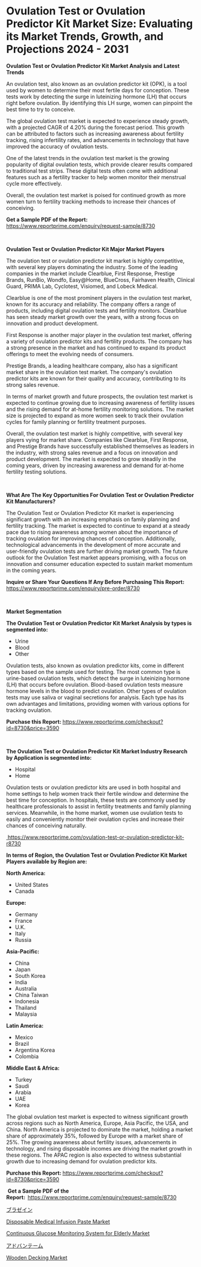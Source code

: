 <p><h1>Ovulation Test or Ovulation Predictor Kit Market Size: Evaluating its Market Trends, Growth, and Projections 2024 - 2031</h1></p><p><strong>Ovulation Test or Ovulation Predictor Kit Market Analysis and Latest Trends</strong></p>
<p><p>An ovulation test, also known as an ovulation predictor kit (OPK), is a tool used by women to determine their most fertile days for conception. These tests work by detecting the surge in luteinizing hormone (LH) that occurs right before ovulation. By identifying this LH surge, women can pinpoint the best time to try to conceive.</p><p>The global ovulation test market is expected to experience steady growth, with a projected CAGR of 4.20% during the forecast period. This growth can be attributed to factors such as increasing awareness about fertility tracking, rising infertility rates, and advancements in technology that have improved the accuracy of ovulation tests.</p><p>One of the latest trends in the ovulation test market is the growing popularity of digital ovulation tests, which provide clearer results compared to traditional test strips. These digital tests often come with additional features such as a fertility tracker to help women monitor their menstrual cycle more effectively.</p><p>Overall, the ovulation test market is poised for continued growth as more women turn to fertility tracking methods to increase their chances of conceiving.</p></p>
<p><strong>Get a Sample PDF of the Report:&nbsp;</strong> <a href="https://www.reportprime.com/enquiry/request-sample/8730">https://www.reportprime.com/enquiry/request-sample/8730</a></p>
<p>&nbsp;</p>
<p><strong>Ovulation Test or Ovulation Predictor Kit Major Market Players</strong></p>
<p><p>The ovulation test or ovulation predictor kit market is highly competitive, with several key players dominating the industry. Some of the leading companies in the market include Clearblue, First Response, Prestige Brands, RunBio, Wondfo, Easy@Home, BlueCross, Fairhaven Health, Clinical Guard, PRIMA Lab, Cyclotest, Visiomed, and Lobeck Medical.</p><p>Clearblue is one of the most prominent players in the ovulation test market, known for its accuracy and reliability. The company offers a range of products, including digital ovulation tests and fertility monitors. Clearblue has seen steady market growth over the years, with a strong focus on innovation and product development.</p><p>First Response is another major player in the ovulation test market, offering a variety of ovulation predictor kits and fertility products. The company has a strong presence in the market and has continued to expand its product offerings to meet the evolving needs of consumers.</p><p>Prestige Brands, a leading healthcare company, also has a significant market share in the ovulation test market. The company's ovulation predictor kits are known for their quality and accuracy, contributing to its strong sales revenue.</p><p>In terms of market growth and future prospects, the ovulation test market is expected to continue growing due to increasing awareness of fertility issues and the rising demand for at-home fertility monitoring solutions. The market size is projected to expand as more women seek to track their ovulation cycles for family planning or fertility treatment purposes.</p><p>Overall, the ovulation test market is highly competitive, with several key players vying for market share. Companies like Clearblue, First Response, and Prestige Brands have successfully established themselves as leaders in the industry, with strong sales revenue and a focus on innovation and product development. The market is expected to grow steadily in the coming years, driven by increasing awareness and demand for at-home fertility testing solutions.</p></p>
<p>&nbsp;</p>
<p><strong>What Are The Key Opportunities For Ovulation Test or Ovulation Predictor Kit Manufacturers?</strong></p>
<p><p>The Ovulation Test or Ovulation Predictor Kit market is experiencing significant growth with an increasing emphasis on family planning and fertility tracking. The market is expected to continue to expand at a steady pace due to rising awareness among women about the importance of tracking ovulation for improving chances of conception. Additionally, technological advancements in the development of more accurate and user-friendly ovulation tests are further driving market growth. The future outlook for the Ovulation Test market appears promising, with a focus on innovation and consumer education expected to sustain market momentum in the coming years.</p></p>
<p><strong>Inquire or Share Your Questions If Any Before Purchasing This Report:</strong> <a href="https://www.reportprime.com/enquiry/pre-order/8730">https://www.reportprime.com/enquiry/pre-order/8730</a></p>
<p>&nbsp;</p>
<p><strong>Market Segmentation</strong></p>
<p><strong>The Ovulation Test or Ovulation Predictor Kit Market Analysis by types is segmented into:</strong></p>
<p><ul><li>Urine</li><li>Blood</li><li>Other</li></ul></p>
<p><p>Ovulation tests, also known as ovulation predictor kits, come in different types based on the sample used for testing. The most common type is urine-based ovulation tests, which detect the surge in luteinizing hormone (LH) that occurs before ovulation. Blood-based ovulation tests measure hormone levels in the blood to predict ovulation. Other types of ovulation tests may use saliva or vaginal secretions for analysis. Each type has its own advantages and limitations, providing women with various options for tracking ovulation.</p></p>
<p><strong>Purchase this Report:&nbsp;</strong><a href="https://www.reportprime.com/checkout?id=8730&price=3590">https://www.reportprime.com/checkout?id=8730&price=3590</a></p>
<p>&nbsp;</p>
<p><strong>The Ovulation Test or Ovulation Predictor Kit Market Industry Research by Application is segmented into:</strong></p>
<p><ul><li>Hospital</li><li>Home</li></ul></p>
<p><p>Ovulation tests or ovulation predictor kits are used in both hospital and home settings to help women track their fertile window and determine the best time for conception. In hospitals, these tests are commonly used by healthcare professionals to assist in fertility treatments and family planning services. Meanwhile, in the home market, women use ovulation tests to easily and conveniently monitor their ovulation cycles and increase their chances of conceiving naturally.</p></p>
<p><a href="https://www.reportprime.com/ovulation-test-or-ovulation-predictor-kit-r8730">&nbsp;https://www.reportprime.com/ovulation-test-or-ovulation-predictor-kit-r8730</a></p>
<p><strong>In terms of Region, the Ovulation Test or Ovulation Predictor Kit Market Players available by Region are:</strong></p>
<p>
    <p> <strong> North America: </strong>
        <ul>
            <li>United States</li>
            <li>Canada</li>
        </ul>
        </p> 
    <p> <strong> Europe: </strong>
        <ul>
            <li>Germany</li>
            <li>France</li>
            <li>U.K.</li>
            <li>Italy</li>
            <li>Russia</li>
        </ul>
        </p> 
    <p> <strong> Asia-Pacific: </strong>
        <ul>
            <li>China</li>
            <li>Japan</li>
            <li>South Korea</li>
            <li>India</li>
            <li>Australia</li>
            <li>China Taiwan</li>
            <li>Indonesia</li>
            <li>Thailand</li>
            <li>Malaysia</li>
        </ul>
        </p> 
    <p> <strong> Latin America: </strong>
        <ul>
            <li>Mexico</li>
            <li>Brazil</li>
            <li>Argentina Korea</li>
            <li>Colombia</li>
        </ul>
        </p> 
    <p> <strong> Middle East & Africa: </strong>
        <ul>
            <li>Turkey</li>
            <li>Saudi</li>
            <li>Arabia</li>
            <li>UAE</li>
            <li>Korea</li>
        </ul>
    </p>
    </p>
<p><p>The global ovulation test market is expected to witness significant growth across regions such as North America, Europe, Asia Pacific, the USA, and China. North America is projected to dominate the market, holding a market share of approximately 35%, followed by Europe with a market share of 25%. The growing awareness about fertility issues, advancements in technology, and rising disposable incomes are driving the market growth in these regions. The APAC region is also expected to witness substantial growth due to increasing demand for ovulation predictor kits.</p></p>
<p><strong>Purchase this Report: </strong><a href="https://www.reportprime.com/checkout?id=8730&price=3590">https://www.reportprime.com/checkout?id=8730&price=3590</a></p>
<p>&nbsp;<strong>Get a Sample PDF of the Report:&nbsp;&nbsp;</strong><a href="https://www.reportprime.com/enquiry/request-sample/8730">https://www.reportprime.com/enquiry/request-sample/8730</a></p>
<p><strong></strong></p>
<p><p><a href="https://github.com/moulafa/Market-Research-Report-List-1/blob/main/862221523111.md">ブラゼイン</a></p><p><a href="https://github.com/jaidynmorantestelletmjzya/Market-Research-Report-List-2/blob/main/disposable-medical-infusion-paste-market.md">Disposable Medical Infusion Paste Market</a></p><p><a href="https://github.com/ruddyyedelwadw/Market-Research-Report-List-2/blob/main/continuous-glucose-monitoring-system-for-elderly-market.md">Continuous Glucose Monitoring System for Elderly Market</a></p><p><a href="https://github.com/nxboeu02965442/Market-Research-Report-List-1/blob/main/770321023110.md">アドバンテーム</a></p><p><a href="https://issuu.com/reportprime-2/docs/wooden-decking-market-size-2030.pptx">Wooden Decking Market</a></p></p>